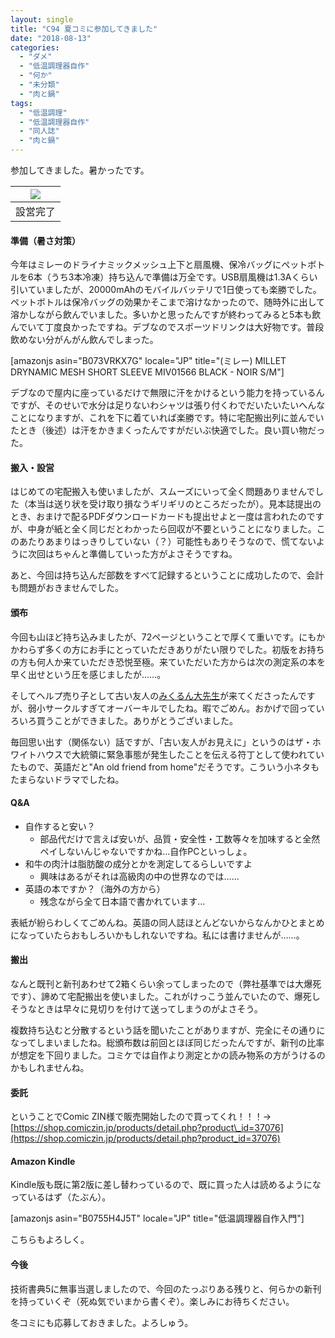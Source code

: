 ```yaml
---
layout: single
title: "C94 夏コミに参加してきました"
date: "2018-08-13"
categories: 
  - "ダメ"
  - "低温調理器自作"
  - "何か"
  - "未分類"
  - "肉と鍋"
tags: 
  - "低温調理"
  - "低温調理器自作"
  - "同人誌"
  - "肉と鍋"
---
```


参加してきました。暑かったです。

| ![](https://blog.naotaco.com/assets/images/posts/2018/08/c94_setup.jpg) |
|:--:|
|  設営完了 |

#### 準備（暑さ対策）

今年はミレーのドライナミックメッシュ上下と扇風機、保冷バッグにペットボトルを6本（うち3本冷凍）持ち込んで準備は万全です。USB扇風機は1.3Aくらい引いていましたが、20000mAhのモバイルバッテリで1日使っても楽勝でした。ペットボトルは保冷バッグの効果かそこまで溶けなかったので、随時外に出して溶かしながら飲んでいました。多いかと思ったんですが終わってみると5本も飲んでいて丁度良かったですね。デブなのでスポーツドリンクは大好物です。普段飲めない分がんがん飲んでしまった。

\[amazonjs asin="B073VRKX7G" locale="JP" title="(ミレー) MILLET DRYNAMIC MESH SHORT SLEEVE MIV01566 BLACK - NOIR S/M"\]

デブなので屋内に座っているだけで無限に汗をかけるという能力を持っているんですが、そのせいで水分は足りないわシャツは張り付くわでだいたいたいへんなことになりますが、これを下に着ていれば楽勝です。特に宅配搬出列に並んでいたとき（後述）は汗をかきまくったんですがだいぶ快適でした。良い買い物だった。

#### 搬入・設営

はじめての宅配搬入も使いましたが、スムーズにいって全く問題ありませんでした（本当は送り状を受け取り損なうギリギリのところだったが）。見本誌提出のとき、おまけで配るPDFダウンロードカードも提出せよと一度は言われたのですが、中身が紙と全く同じだとわかったら回収が不要ということになりました。このあたりあまりはっきりしていない（？）可能性もありそうなので、慌てないように次回はちゃんと準備していった方がよさそうですね。

あと、今回は持ち込んだ部数をすべて記録するということに成功したので、会計も問題がおきませんでした。

#### 頒布

今回も山ほど持ち込みましたが、72ページということで厚くて重いです。にもかかわらず多くの方にお手にとっていただきありがたい限りでした。初版をお持ちの方も何人か来ていただき恐悦至極。来ていただいた方からは次の測定系の本を早く出せという圧を感じましたが……。

そしてヘルプ売り子として古い友人の[みくるん大先生](https://twitter.com/hanicamii)が来てくださったんですが、弱小サークルすぎてオーバーキルでしたね。暇でごめん。おかげで回っていろいろ買うことができました。ありがとうございました。

毎回思い出す（関係ない）話ですが、「古い友人がお見えに」というのはザ・ホワイトハウスで大統領に緊急事態が発生したことを伝える符丁として使われていたもので、英語だと"An old friend from home"だそうです。こういう小ネタもたまらないドラマでしたね。

#### Q&A

- 自作すると安い？
    - 部品代だけで言えば安いが、品質・安全性・工数等々を加味すると全然ペイしないんじゃないですかね…自作PCといっしょ。
- 和牛の肉汁は脂肪酸の成分とかを測定してるらしいですよ
    - 興味はあるがそれは高級肉の中の世界なのでは……
- 英語の本ですか？（海外の方から）
    - 残念ながら全て日本語で書かれています…

表紙が紛らわしくてごめんね。英語の同人誌ほとんどないからなんかひとまとめになっていたらおもしろいかもしれないですね。私には書けませんが……。

#### 搬出

なんと既刊と新刊あわせて2箱くらい余ってしまったので（弊社基準では大爆死です）、諦めて宅配搬出を使いました。これがけっこう並んでいたので、爆死しそうなときは早々に見切りを付けて送ってしまうのがよさそう。

複数持ち込むと分散するという話を聞いたことがありますが、完全にその通りになってしまいましたね。総頒布数は前回とほぼ同じだったんですが、新刊の比率が想定を下回りました。コミケでは自作より測定とかの読み物系の方がうけるのかもしれませんね。

#### 委託

ということでComic ZIN様で販売開始したので買ってくれ！！！→ [https://shop.comiczin.jp/products/detail.php?product\_id=37076](https://shop.comiczin.jp/products/detail.php?product_id=37076)

#### Amazon Kindle

Kindle版も既に第2版に差し替わっているので、既に買った人は読めるようになっているはず（たぶん）。

\[amazonjs asin="B0755H4J5T" locale="JP" title="低温調理器自作入門"\]

こちらもよろしく。

#### 今後

技術書典5に無事当選しましたので、今回のたっぷりある残りと、何らかの新刊を持っていくぞ（死ぬ気でいまから書くぞ）。楽しみにお待ちください。

冬コミにも応募しておきました。よろしゅう。
